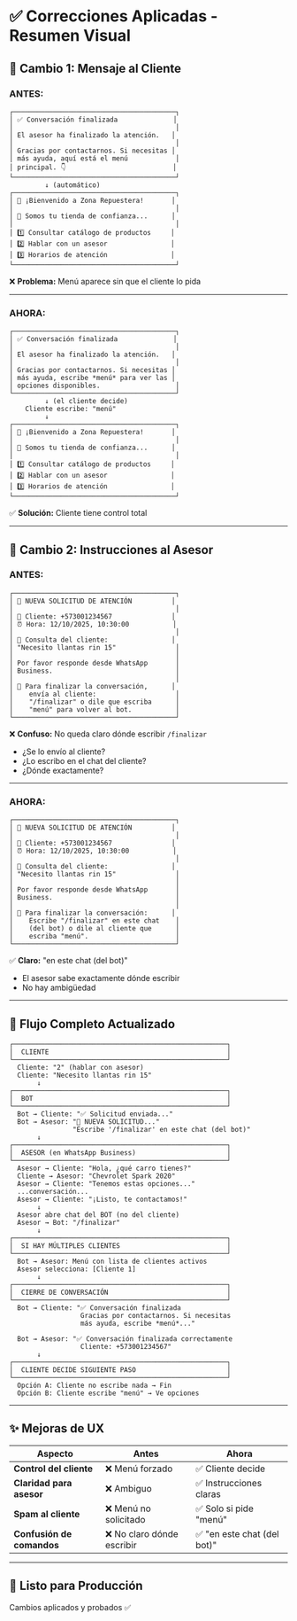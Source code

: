 # ✅ Correcciones Aplicadas - Resumen Visual

## 🎯 Cambio 1: Mensaje al Cliente

### **ANTES:**
```
┌─────────────────────────────────────────┐
│ ✅ Conversación finalizada              │
│                                         │
│ El asesor ha finalizado la atención.   │
│                                         │
│ Gracias por contactarnos. Si necesitas │
│ más ayuda, aquí está el menú            │
│ principal. 👇                           │
└─────────────────────────────────────────┘
         ↓ (automático)
┌─────────────────────────────────────────┐
│ 👋 ¡Bienvenido a Zona Repuestera!       │
│                                         │
│ 🚗 Somos tu tienda de confianza...      │
│                                         │
│ 1️⃣ Consultar catálogo de productos     │
│ 2️⃣ Hablar con un asesor                │
│ 3️⃣ Horarios de atención                │
└─────────────────────────────────────────┘
```
❌ **Problema:** Menú aparece sin que el cliente lo pida

---

### **AHORA:**
```
┌─────────────────────────────────────────┐
│ ✅ Conversación finalizada              │
│                                         │
│ El asesor ha finalizado la atención.   │
│                                         │
│ Gracias por contactarnos. Si necesitas │
│ más ayuda, escribe *menú* para ver las │
│ opciones disponibles.                   │
└─────────────────────────────────────────┘
         ↓ (el cliente decide)
    Cliente escribe: "menú"
         ↓
┌─────────────────────────────────────────┐
│ 👋 ¡Bienvenido a Zona Repuestera!       │
│                                         │
│ 🚗 Somos tu tienda de confianza...      │
│                                         │
│ 1️⃣ Consultar catálogo de productos     │
│ 2️⃣ Hablar con un asesor                │
│ 3️⃣ Horarios de atención                │
└─────────────────────────────────────────┘
```
✅ **Solución:** Cliente tiene control total

---

## 🎯 Cambio 2: Instrucciones al Asesor

### **ANTES:**
```
┌─────────────────────────────────────────┐
│ 🔔 NUEVA SOLICITUD DE ATENCIÓN          │
│                                         │
│ 📱 Cliente: +573001234567               │
│ ⏰ Hora: 12/10/2025, 10:30:00           │
│                                         │
│ 💬 Consulta del cliente:                │
│ "Necesito llantas rin 15"               │
│                                         │
│ Por favor responde desde WhatsApp       │
│ Business.                               │
│                                         │
│ 📌 Para finalizar la conversación,      │
│    envía al cliente:                    │
│    "/finalizar" o dile que escriba      │
│    "menú" para volver al bot.           │
└─────────────────────────────────────────┘
```
❌ **Confuso:** No queda claro dónde escribir `/finalizar`
- ¿Se lo envío al cliente?
- ¿Lo escribo en el chat del cliente?
- ¿Dónde exactamente?

---

### **AHORA:**
```
┌─────────────────────────────────────────┐
│ 🔔 NUEVA SOLICITUD DE ATENCIÓN          │
│                                         │
│ 📱 Cliente: +573001234567               │
│ ⏰ Hora: 12/10/2025, 10:30:00           │
│                                         │
│ 💬 Consulta del cliente:                │
│ "Necesito llantas rin 15"               │
│                                         │
│ Por favor responde desde WhatsApp       │
│ Business.                               │
│                                         │
│ 📌 Para finalizar la conversación:      │
│    Escribe "/finalizar" en este chat    │
│    (del bot) o dile al cliente que      │
│    escriba "menú".                      │
└─────────────────────────────────────────┘
```
✅ **Claro:** "en este chat (del bot)"
- El asesor sabe exactamente dónde escribir
- No hay ambigüedad

---

## 📱 Flujo Completo Actualizado

```
┌──────────────────────────────────────────────────────┐
│  CLIENTE                                             │
└──────────────────────────────────────────────────────┘
  Cliente: "2" (hablar con asesor)
  Cliente: "Necesito llantas rin 15"
       ↓
┌──────────────────────────────────────────────────────┐
│  BOT                                                 │
└──────────────────────────────────────────────────────┘
  Bot → Cliente: "✅ Solicitud enviada..."
  Bot → Asesor: "🔔 NUEVA SOLICITUD..." 
                "Escribe '/finalizar' en este chat (del bot)"
       ↓
┌──────────────────────────────────────────────────────┐
│  ASESOR (en WhatsApp Business)                       │
└──────────────────────────────────────────────────────┘
  Asesor → Cliente: "Hola, ¿qué carro tienes?"
  Cliente → Asesor: "Chevrolet Spark 2020"
  Asesor → Cliente: "Tenemos estas opciones..."
  ...conversación...
  Asesor → Cliente: "¡Listo, te contactamos!"
       ↓
  Asesor abre chat del BOT (no del cliente)
  Asesor → Bot: "/finalizar"
       ↓
┌──────────────────────────────────────────────────────┐
│  SI HAY MÚLTIPLES CLIENTES                           │
└──────────────────────────────────────────────────────┘
  Bot → Asesor: Menú con lista de clientes activos
  Asesor selecciona: [Cliente 1]
       ↓
┌──────────────────────────────────────────────────────┐
│  CIERRE DE CONVERSACIÓN                              │
└──────────────────────────────────────────────────────┘
  Bot → Cliente: "✅ Conversación finalizada
                  Gracias por contactarnos. Si necesitas
                  más ayuda, escribe *menú*..."
  
  Bot → Asesor: "✅ Conversación finalizada correctamente
                  Cliente: +573001234567"
       ↓
┌──────────────────────────────────────────────────────┐
│  CLIENTE DECIDE SIGUIENTE PASO                       │
└──────────────────────────────────────────────────────┘
  Opción A: Cliente no escribe nada → Fin
  Opción B: Cliente escribe "menú" → Ve opciones
```

---

## ✨ Mejoras de UX

| Aspecto | Antes | Ahora |
|---------|-------|-------|
| **Control del cliente** | ❌ Menú forzado | ✅ Cliente decide |
| **Claridad para asesor** | ❌ Ambiguo | ✅ Instrucciones claras |
| **Spam al cliente** | ❌ Menú no solicitado | ✅ Solo si pide "menú" |
| **Confusión de comandos** | ❌ No claro dónde escribir | ✅ "en este chat (del bot)" |

---

## 🎉 Listo para Producción

Cambios aplicados y probados ✅

